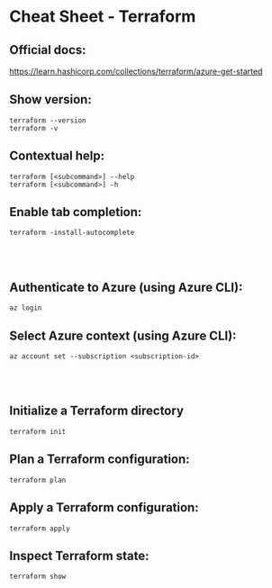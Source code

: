 # Cheat Sheet - Terraform

## Official docs:
https://learn.hashicorp.com/collections/terraform/azure-get-started

## Show version:
```shell
terraform --version
terraform -v
```

## Contextual help:
```shell
terraform [<subcommand>] --help
terraform [<subcommand>] -h
```

## Enable tab completion:
```shell
terraform -install-autocomplete
```

<br><br>

## Authenticate to Azure (using Azure CLI):
```shell
az login
```

## Select Azure context (using Azure CLI):
```shell
az account set --subscription <subscription-id>
```

<br><br>

## Initialize a Terraform directory
```shell
terraform init
```

## Plan a Terraform configuration:
```shell
terraform plan
```

## Apply a Terraform configuration:
```shell
terraform apply
```

## Inspect Terraform state:
```shell
terraform show
```